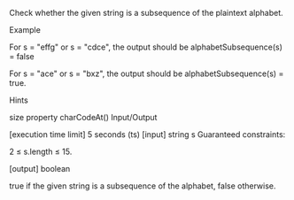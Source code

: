 Check whether the given string is a subsequence of the plaintext alphabet.

Example

For s = "effg" or s = "cdce", the output should be alphabetSubsequence(s) = false

For s = "ace" or s = "bxz", the output should be alphabetSubsequence(s) = true.

Hints

size property
charCodeAt()
Input/Output

[execution time limit] 5 seconds (ts)
[input] string s
Guaranteed constraints:

2 ≤ s.length ≤ 15.

[output] boolean

true if the given string is a subsequence of the alphabet, false otherwise.
